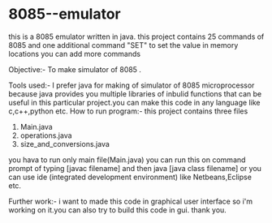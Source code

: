 # 8085--emulator
this is a 8085 emulator written in java.
this project contains 25 commands of 8085 and one additional command "SET" to set the value in memory locations
you can add more commands 



Objective:-
  To make simulator of 8085 .




Tools used:-
  I prefer java for making of simulator of 8085 microprocessor because java provides you multiple libraries of inbulid functions that can be useful in this particular project.you can make this code in any language like c,c++,python etc.
  How to run program:-
  this project contains three files 
 1) Main.java
 2) operations.java
 3) size_and_conversions.java
 
 you hava to run only main file(Main.java) you can run this on command prompt of typing [javac filename] and then java [java class filename]
  or you can use ide (integrated development environment) like Netbeans,Eclipse etc.


Further work:-
  i want to made this code in graphical user interface so i'm working on it.you can also try to build this code in gui.
    thank you.
